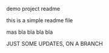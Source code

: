demo project readme

this is a simple readme file 

mas bla bla bla bla

JUST SOME UPDATES, ON A BRANCH